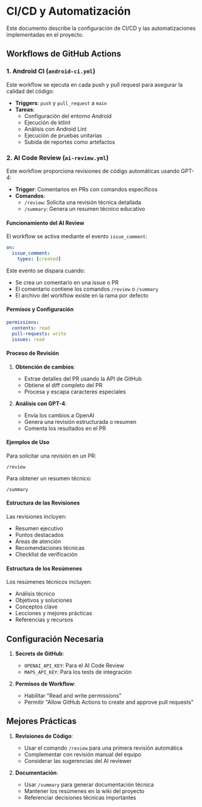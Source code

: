 # CI/CD y Automatización

Este documento describe la configuración de CI/CD y las automatizaciones implementadas en el proyecto.

## Workflows de GitHub Actions

### 1. Android CI (`android-ci.yml`)

Este workflow se ejecuta en cada push y pull request para asegurar la calidad del código:

- **Triggers**: `push` y `pull_request` a `main`
- **Tareas**:
  - Configuración del entorno Android
  - Ejecución de ktlint
  - Análisis con Android Lint
  - Ejecución de pruebas unitarias
  - Subida de reportes como artefactos

### 2. AI Code Review (`ai-review.yml`)

Este workflow proporciona revisiones de código automáticas usando GPT-4:

- **Trigger**: Comentarios en PRs con comandos específicos
- **Comandos**:
  - `/review`: Solicita una revisión técnica detallada
  - `/summary`: Genera un resumen técnico educativo

#### Funcionamiento del AI Review

El workflow se activa mediante el evento `issue_comment`:

```yaml
on:
  issue_comment:
    types: [created]
```

Este evento se dispara cuando:
- Se crea un comentario en una issue o PR
- El comentario contiene los comandos `/review` o `/summary`
- El archivo del workflow existe en la rama por defecto

#### Permisos y Configuración

```yaml
permissions:
  contents: read
  pull-requests: write
  issues: read
```

#### Proceso de Revisión

1. **Obtención de cambios**:
   - Extrae detalles del PR usando la API de GitHub
   - Obtiene el diff completo del PR
   - Procesa y escapa caracteres especiales

2. **Análisis con GPT-4**:
   - Envía los cambios a OpenAI
   - Genera una revisión estructurada o resumen
   - Comenta los resultados en el PR

#### Ejemplos de Uso

Para solicitar una revisión en un PR:
```
/review
```

Para obtener un resumen técnico:
```
/summary
```

#### Estructura de las Revisiones

Las revisiones incluyen:
- Resumen ejecutivo
- Puntos destacados
- Áreas de atención
- Recomendaciones técnicas
- Checklist de verificación

#### Estructura de los Resúmenes

Los resúmenes técnicos incluyen:
- Análisis técnico
- Objetivos y soluciones
- Conceptos clave
- Lecciones y mejores prácticas
- Referencias y recursos

## Configuración Necesaria

1. **Secrets de GitHub**:
   - `OPENAI_API_KEY`: Para el AI Code Review
   - `MAPS_API_KEY`: Para los tests de integración

2. **Permisos de Workflow**:
   - Habilitar "Read and write permissions"
   - Permitir "Allow GitHub Actions to create and approve pull requests"

## Mejores Prácticas

1. **Revisiones de Código**:
   - Usar el comando `/review` para una primera revisión automática
   - Complementar con revisión manual del equipo
   - Considerar las sugerencias del AI reviewer

2. **Documentación**:
   - Usar `/summary` para generar documentación técnica
   - Mantener los resúmenes en la wiki del proyecto
   - Referenciar decisiones técnicas importantes 
